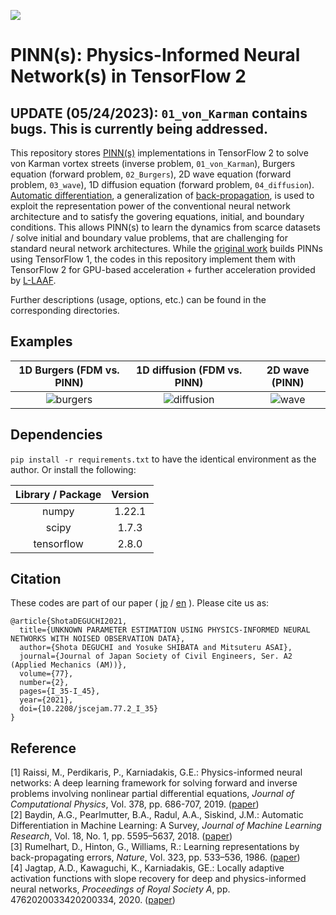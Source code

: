 ![](https://img.shields.io/github/repo-size/ShotaDeguchi/PINN_TF2)

# PINN(s): Physics-Informed Neural Network(s) in TensorFlow 2

## **UPDATE (05/24/2023)**: <code>01_von_Karman</code> contains bugs. This is currently being addressed.

This repository stores [PINN(s)](https://doi.org/10.1016/j.jcp.2018.10.045) implementations in TensorFlow 2 to solve von Karman vortex streets (inverse problem, <code>01_von_Karman</code>), Burgers equation (forward problem, <code>02_Burgers</code>), 2D wave equation (forward problem, <code>03_wave</code>), 1D diffusion equation (forward problem, <code>04_diffusion</code>). [Automatic differentiation](https://arxiv.org/abs/1502.05767), a generalization of [back-propagation](https://doi.org/10.1038/323533a0), is used to exploit the representation power of the conventional neural network architecture and to satisfy the govering equations, initial, and boundary conditions. This allows PINN(s) to learn the dynamics from scarce datasets / solve initial and boundary value problems, that are challenging for standard neural network architectures. While the [original work](https://github.com/maziarraissi/PINNs) builds PINNs using TensorFlow 1, the codes in this repository implement them with TensorFlow 2 for GPU-based acceleration + further acceleration provided by [L-LAAF](https://doi.org/10.1098/rspa.2020.0334). 

Further descriptions (usage, options, etc.) can be found in the corresponding directories. 

## Examples
|1D Burgers (FDM vs. PINN)|1D diffusion (FDM vs. PINN)|2D wave (PINN)|
|:---:|:---:|:---:|
|![burgers](https://user-images.githubusercontent.com/49257696/162746099-bd030010-c819-4bba-87e9-cd1c26a59913.gif)|![diffusion](https://user-images.githubusercontent.com/49257696/162752724-ac8b022a-ab7a-4e45-9a74-e3dbee60113a.gif)|![wave](https://user-images.githubusercontent.com/49257696/162746233-4151ea3c-57b4-48ff-9f1c-d6fd69fe3dbb.gif)|

<!--
## CPU vs. GPU
By default, our code trains PINNs on GPU. To run on CPU, one should refer to
<code> main.py </code>
and change 
<code> with tf.device("/device:GPU:0"): </code> 
to 
<code> with tf.device("/device:CPU:0"): </code> 
in the corresponding directories (see [TF documentation](https://www.tensorflow.org/guide/gpu) for details). For our environment, GPU speed-up marked 25~30 times faster training time than CPU-based learning (Intel Core i7-9700 & NVIDIA GeForce RTX 2070 / AMD Core Ryzen9 5950X & NVIDIA GeForce RTX 3090). Mini-batch training is also possible if the model does not fit CPU/GPU memory, however, we recommend full-batching to appreciate the best possible speed-up (or large batch size). This is because CPU-GPU communication becomes frequent and slows down the overall performance when small batch size is chosen. 

## FDM simulation vs. PINN inference
For most of the problems, this repo compares solutions yielded by FDM (Finite Difference Method) and PINN. Difference between them (we define this as PINN solution error) is reported in each directory. Regarding computational cost, PINN inference is faster than numerical integration by ~40x for <code>04_diffusion</code> in the same execution environment. Fair comparison was challenging for other problems, because we had to re-mesh the grid for FDM to converge (i.e. same mesh was employed for FDM and PINN in <code>04_diffusion</code>). 
-->

## Dependencies
<code>pip install -r requirements.txt</code> to have the identical environment as the author. Or install the following:

|Library / Package|Version|
| :---: | :---: |
|numpy|1.22.1|
|scipy|1.7.3|
|tensorflow|2.8.0|

## Citation
These codes are part of our paper ( [jp](https://doi.org/10.2208/jscejam.77.2_I_35) / [en](https://www.jstage.jst.go.jp/article/jscejam/77/2/77_I_35/_article/-char/en) ). Please cite us as:
```
@article{ShotaDEGUCHI2021,
  title={UNKNOWN PARAMETER ESTIMATION USING PHYSICS-INFORMED NEURAL NETWORKS WITH NOISED OBSERVATION DATA},
  author={Shota DEGUCHI and Yosuke SHIBATA and Mitsuteru ASAI},
  journal={Journal of Japan Society of Civil Engineers, Ser. A2 (Applied Mechanics (AM))},
  volume={77},
  number={2},
  pages={I_35-I_45},
  year={2021},
  doi={10.2208/jscejam.77.2_I_35}
}
```

## Reference
[1] Raissi, M., Perdikaris, P., Karniadakis, G.E.: Physics-informed neural networks: A deep learning framework for solving forward and inverse problems involving nonlinear partial differential equations, *Journal of Computational Physics*, Vol. 378, pp. 686-707, 2019. ([paper](https://doi.org/10.1016/j.jcp.2018.10.045))
<br>
[2] Baydin, A.G., Pearlmutter, B.A., Radul, A.A., Siskind, J.M.: Automatic Differentiation in Machine Learning: A Survey, *Journal of Machine Learning Research*, Vol. 18, No. 1, pp. 5595–5637, 2018. ([paper](https://arxiv.org/abs/1502.05767))
<br>
[3] Rumelhart, D., Hinton, G., Williams, R.: Learning representations by back-propagating errors, *Nature*, Vol. 323, pp. 533–536, 1986. ([paper](https://doi.org/10.1038/323533a0))
<br>
[4] Jagtap, A.D., Kawaguchi, K., Karniadakis, GE.: Locally adaptive activation functions with slope recovery for deep and physics-informed neural networks, *Proceedings of Royal Society A*, pp. 4762020033420200334, 2020. ([paper](https://doi.org/10.1098/rspa.2020.0334))
